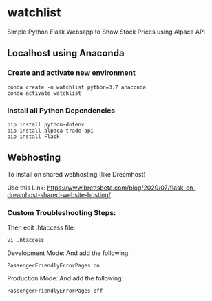 # watchlist
Simple Python Flask Websapp to Show Stock Prices using Alpaca API 



## Localhost using Anaconda

### Create and activate new environment
```
conda create -n watchlist python=3.7 anaconda
conda activate watchlist
```
### Install all Python Dependencies

```
pip install python-dotenv
pip install alpaca-trade-api
pip install Flask
```

## Webhosting

To install on shared webhosting (like Dreamhost) 

Use this Link: https://www.brettsbeta.com/blog/2020/07/flask-on-dreamhost-shared-website-hosting/

### Custom Troubleshooting Steps:
Then edit .htaccess file:
```
vi .htaccess
```

Development Mode: And add the following:
```
PassengerFriendlyErrorPages on
```

Production Mode: And add the following:
```
PassengerFriendlyErrorPages off
```
